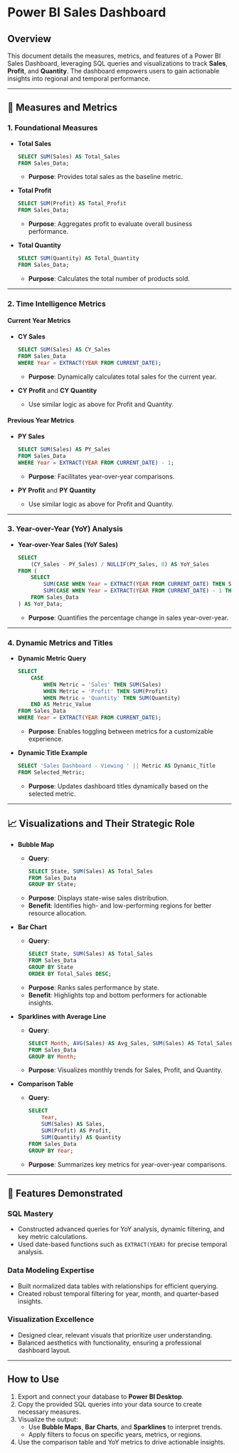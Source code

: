 
# Power BI Sales Dashboard

## Overview
This document details the measures, metrics, and features of a Power BI Sales Dashboard, leveraging SQL queries and visualizations to track **Sales**, **Profit**, and **Quantity**. The dashboard empowers users to gain actionable insights into regional and temporal performance.

---

## 🔢 Measures and Metrics

### 1. Foundational Measures
- **Total Sales**  
  ```sql
  SELECT SUM(Sales) AS Total_Sales
  FROM Sales_Data;
  ```
  - **Purpose**: Provides total sales as the baseline metric.

- **Total Profit**  
  ```sql
  SELECT SUM(Profit) AS Total_Profit
  FROM Sales_Data;
  ```
  - **Purpose**: Aggregates profit to evaluate overall business performance.

- **Total Quantity**  
  ```sql
  SELECT SUM(Quantity) AS Total_Quantity
  FROM Sales_Data;
  ```
  - **Purpose**: Calculates the total number of products sold.

---

### 2. Time Intelligence Metrics

#### Current Year Metrics
- **CY Sales**  
  ```sql
  SELECT SUM(Sales) AS CY_Sales
  FROM Sales_Data
  WHERE Year = EXTRACT(YEAR FROM CURRENT_DATE);
  ```
  - **Purpose**: Dynamically calculates total sales for the current year.

- **CY Profit** and **CY Quantity**  
  - Use similar logic as above for Profit and Quantity.

#### Previous Year Metrics
- **PY Sales**  
  ```sql
  SELECT SUM(Sales) AS PY_Sales
  FROM Sales_Data
  WHERE Year = EXTRACT(YEAR FROM CURRENT_DATE) - 1;
  ```
  - **Purpose**: Facilitates year-over-year comparisons.

- **PY Profit** and **PY Quantity**  
  - Use similar logic as above for Profit and Quantity.

---

### 3. Year-over-Year (YoY) Analysis

- **Year-over-Year Sales (YoY Sales)**  
  ```sql
  SELECT 
      (CY_Sales - PY_Sales) / NULLIF(PY_Sales, 0) AS YoY_Sales
  FROM (
      SELECT 
          SUM(CASE WHEN Year = EXTRACT(YEAR FROM CURRENT_DATE) THEN Sales ELSE 0 END) AS CY_Sales,
          SUM(CASE WHEN Year = EXTRACT(YEAR FROM CURRENT_DATE) - 1 THEN Sales ELSE 0 END) AS PY_Sales
      FROM Sales_Data
  ) AS YoY_Data;
  ```
  - **Purpose**: Quantifies the percentage change in sales year-over-year.

---

### 4. Dynamic Metrics and Titles

- **Dynamic Metric Query**  
  ```sql
  SELECT 
      CASE 
          WHEN Metric = 'Sales' THEN SUM(Sales)
          WHEN Metric = 'Profit' THEN SUM(Profit)
          WHEN Metric = 'Quantity' THEN SUM(Quantity)
      END AS Metric_Value
  FROM Sales_Data
  WHERE Year = EXTRACT(YEAR FROM CURRENT_DATE);
  ```
  - **Purpose**: Enables toggling between metrics for a customizable experience.

- **Dynamic Title Example**  
  ```sql
  SELECT 'Sales Dashboard - Viewing ' || Metric AS Dynamic_Title
  FROM Selected_Metric;
  ```
  - **Purpose**: Updates dashboard titles dynamically based on the selected metric.

---

## 📈 Visualizations and Their Strategic Role

- **Bubble Map**  
  - **Query**:
    ```sql
    SELECT State, SUM(Sales) AS Total_Sales
    FROM Sales_Data
    GROUP BY State;
    ```
  - **Purpose**: Displays state-wise sales distribution.  
  - **Benefit**: Identifies high- and low-performing regions for better resource allocation.

- **Bar Chart**  
  - **Query**:
    ```sql
    SELECT State, SUM(Sales) AS Total_Sales
    FROM Sales_Data
    GROUP BY State
    ORDER BY Total_Sales DESC;
    ```
  - **Purpose**: Ranks sales performance by state.  
  - **Benefit**: Highlights top and bottom performers for actionable insights.

- **Sparklines with Average Line**  
  - **Query**:
    ```sql
    SELECT Month, AVG(Sales) AS Avg_Sales, SUM(Sales) AS Total_Sales
    FROM Sales_Data
    GROUP BY Month;
    ```
  - **Purpose**: Visualizes monthly trends for Sales, Profit, and Quantity.  

- **Comparison Table**  
  - **Query**:
    ```sql
    SELECT 
        Year,
        SUM(Sales) AS Sales,
        SUM(Profit) AS Profit,
        SUM(Quantity) AS Quantity
    FROM Sales_Data
    GROUP BY Year;
    ```
  - **Purpose**: Summarizes key metrics for year-over-year comparisons.

---

## 🚀 Features Demonstrated

### **SQL Mastery**
- Constructed advanced queries for YoY analysis, dynamic filtering, and key metric calculations.
- Used date-based functions such as `EXTRACT(YEAR)` for precise temporal analysis.

### **Data Modeling Expertise**
- Built normalized data tables with relationships for efficient querying.
- Created robust temporal filtering for year, month, and quarter-based insights.

### **Visualization Excellence**
- Designed clear, relevant visuals that prioritize user understanding.
- Balanced aesthetics with functionality, ensuring a professional dashboard layout.

---

## **How to Use**
1. Export and connect your database to **Power BI Desktop**.
2. Copy the provided SQL queries into your data source to create necessary measures.
3. Visualize the output:
   - Use **Bubble Maps**, **Bar Charts**, and **Sparklines** to interpret trends.
   - Apply filters to focus on specific years, metrics, or regions.
4. Use the comparison table and YoY metrics to drive actionable insights.

